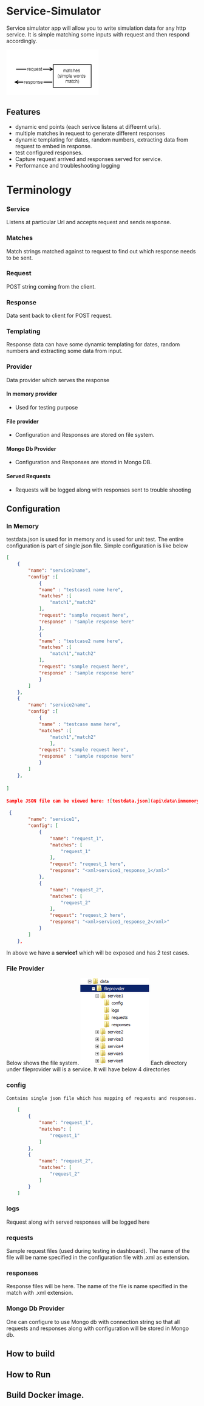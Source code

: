 # Service-Simulator
Service simulator app will allow you to write simulation data for any http service. It is simple matching some inputs with request and then respond accordingly. 

  ![summary](doc/images/summary.png)

## Features
* dynamic end points (each serivce listens at diffeernt urls).
* multiple matches in request to generate different responses
* dynamic templating for dates, random numbers, extracting data from request to embed in response.
* test configured responses.
* Capture request arrived and responses served for service.
* Performance and troubleshooting logging

# Terminology
### Service  
Listens at particular Url and accepts request and sends response.
### Matches
Match strings matched against to request to find out which response needs to be sent.
### Request
POST string coming from the client.
### Response
Data sent back to client for POST request.
### Templating
Response data can have some dynamic templating for dates, random numbers and extracting some data from input.
### Provider
Data provider which serves the response
#### In memory provider
* Used for testing purpose
#### File provider
* Configuration and Responses are stored on file system.
#### Mongo Db Provider
* Configuration and Responses are stored in Mongo DB.
#### Served Requests
* Requests will be logged along with responses sent to trouble shooting

## Configuration
### In Memory

testdata.json is used for in memory and is used for unit test. The entire configuration is part of single json file. Simple configuration is like below

```json
[
    {
        "name": "service1name",
        "config" :[
            {
            "name" : "testcase1 name here",
            "matches" :[
                "match1","match2"
            ],
            "request": "sample request here",
            "response" : "sample response here"
            },
            {
            "name" : "testcase2 name here",
            "matches" :[
                "match1","match2"
            ],
            "request": "sample request here",
            "response" : "sample response here"
            }            
        ]
    },
    {
        "name": "service2name",
        "config" :[
            {
            "name" : "testcase name here",
            "matches" :[
                "match1","match2"
                ],
            "request": "sample request here",
            "response" : "sample response here"
            }
        ]
    },

]

Sample JSON file can be viewed here: ![testdata.json](api\data\inmemory\testdata.json))
```
```json
 {
        "name": "service1",
        "config": [
            {
                "name": "request_1",
                "matches": [
                    "request_1"
                ],
                "request": "request_1 here",
                "response": "<xml>service1_response_1</xml>"
            },
            {
                "name": "request_2",
                "matches": [
                    "request_2"
                ],
                "request": "request_2 here",
                "response": "<xml>service1_response_2</xml>"
            }
        ]
    },
```
In above we have a __service1__ which will be exposed and has 2 test cases. 

### File Provider

Below shows the file system.
![fileprovider](doc/images/fileprovider.png)
Each directory under fileprovider will is a service. It will have below 4 directories 

### config
    Contains single json file which has mapping of requests and responses.
```json
    [
        {
            "name": "request_1",
            "matches": [
                "request_1"
            ]
        },
        {
            "name": "request_2",
            "matches": [
                "request_2"
            ]
        }
    ]
```
### logs
Request along with served responses will be logged here
### requests
Sample request files (used during testing in dashboard). The name of the file will be name specified in the configuration file with .xml as extension.
### responses
Response files will be here. The name of the file is name specified in the match with .xml extension.

### Mongo Db Provider
One can configure to use Mongo db with connection string so that all requests and responses along with configuration will be stored in Mongo db.

## How to build

## How to Run

## Build Docker image.





